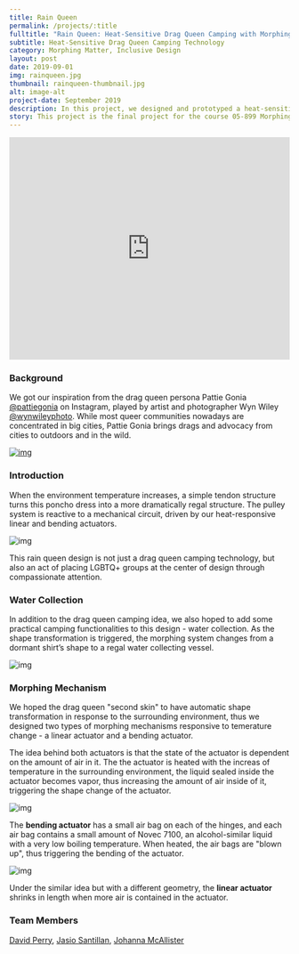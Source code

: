 ```yaml
---
title: Rain Queen
permalink: /projects/:title
fulltitle: "Rain Queen: Heat-Sensitive Drag Queen Camping with Morphing Materials"
subtitle: Heat-Sensitive Drag Queen Camping Technology
category: Morphing Matter, Inclusive Design
layout: post
date: 2019-09-01
img: rainqueen.jpg
thumbnail: rainqueen-thumbnail.jpg
alt: image-alt
project-date: September 2019
description: In this project, we designed and prototyped a heat-sensitive drag queen camping technology with morphing materials. With both advocacy of inclusion and consideration for practical use in our design, we made a prototype of Rain Queen, which transforms from a regular cloth shape into a more dramatic look when the environment temperature increated. 
story: This project is the final project for the course 05-899 Morphing Materials From Programmable to Learning Matter, taught by <a href="https://morphingmatter.cs.cmu.edu/lining-yao/">Prof. Lining Yao</a>.
---
```


<iframe width="100%" height="400" src="https://www.youtube.com/embed/TAteJgJz51g" frameborder="0" allow="accelerometer; autoplay; encrypted-media; gyroscope; picture-in-picture" allowfullscreen></iframe>

### Background

We got our inspiration from the drag queen persona Pattie Gonia [@pattiegonia](https://instagram.com/pattiegonia?igshid=nzkte9iy8eok) on Instagram, played by artist and photographer Wyn Wiley [@wynwileyphoto](https://instagram.com/wynwileyphoto?igshid=1gtrd2exihhmf). While most queer communities nowadays are concentrated in big cities, Pattie Gonia brings drags and advocacy from cities to outdoors and in the wild.  

<a href="https://www.instagram.com/p/BuUpEPbBwfM/?utm_source=ig_web_button_share_sheet">![img]({{site.baseurl}}/img/projects/rainqueen/pattiegonia.png)</a>

### Introduction

When the environment temperature increases, a simple tendon structure turns this poncho dress into a more dramatically regal structure. The pulley system is reactive to a mechanical circuit, driven by our heat-responsive linear and bending actuators. 

![img]({{site.baseurl}}/img/projects/rainqueen/introduction.png)

This rain queen design is not just a drag queen camping technology, but also an act of placing LGBTQ+ groups at the center of design through compassionate attention.  

### Water Collection

In addition to the drag queen camping idea, we also hoped to add some practical camping functionalities to this design - water collection. As the shape transformation is triggered, the morphing system changes from a dormant shirt’s shape to a regal water collecting vessel.

![img]({{site.baseurl}}/img/projects/rainqueen/shape-transformation.jpg)

### Morphing Mechanism

We hoped the drag queen "second skin" to have automatic shape transformation in response to the surrounding environment, thus we designed two types of morphing mechanisms responsive to temerature change - a linear actuator and a bending actuator. 

The idea behind both actuators is that the state of the actuator is dependent on the amount of air in it. The the actuator is heated with the increas of temperature in the surrounding environment, the liquid sealed inside the actuator becomes vapor, thus increasing the amount of air inside of it, triggering the shape change of the actuator. 

![img]({{site.baseurl}}/img/projects/rainqueen/bending-actuator.png)

The **bending actuator** has a small air bag on each of the hinges, and each air bag contains a small amount of Novec 7100, an alcohol-similar liquid with a very low boiling temperature. When heated, the air bags are "blown up", thus triggering the bending of the actuator. 

![img]({{site.baseurl}}/img/projects/rainqueen/linear-actuator.png)

Under the similar idea but with a different geometry, the **linear actuator** shrinks in length when more air is contained in the actuator. 

### Team Members

[David Perry](https://www.linkedin.com/in/david-b-perry), [Jasio Santillan](https://www.linkedin.com/in/jasio-santillan-72a98610b), [Johanna McAllister](https://www.linkedin.com/in/johanna-mcallister-960b6a163)